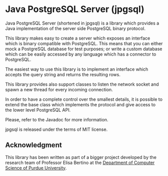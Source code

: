 Java PostgreSQL Server (jpgsql)
=============================

Java PostgreSQL Server (shortened in jpgsql) is a library which
provides a Java implementation of the server side PostgreSQL binary
protocol.

This library makes easy to create a server which exposes an interface
which is binary compatible with PostgreSQL.
This means that you can either mock a PostgreSQL database for test
purposes; or write a custom database which can be easily accessed by
any language which has a connector to PostgreSQL.

The easiest way to use this library is to implement an interface which
accepts the query string and returns the resulting rows.

This library provides also support classes to listen the network
socket and spawn a new thread for every incoming connection.

In order to have a complete control over the smallest details, it is
possible to extend the base class which implements the protocol and
give access to the lower level PostgreSQL API.

Please, refer to the Javadoc for more information.

jpgsql is released under the terms of MIT license.

Acknowledgment
--------------

This library has been written as part of a bigger project developed by
the research team of Professor Elisa Bertino at the [Department of
Computer Science of Purdue University](https://www.cs.purdue.edu/).
